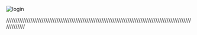 ![login](https://github.com/RichardWalterLanda/v2_next/assets/142742200/065c7bad-8554-41aa-91fe-6078f44418c2)

/////////////////////////////////////////////////////////////////////////////////////////////////////////////
